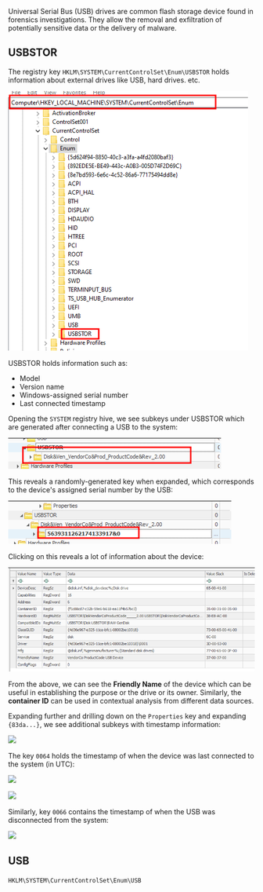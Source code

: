 Universal Serial Bus (USB) drives are common flash storage device found in forensics investigations. They allow the removal and exfiltration of potentially sensitive data or the delivery of malware.

## USBSTOR

The registry key `HKLM\SYSTEM\CurrentControlSet\Enum\USBSTOR` holds information about external drives like USB, hard drives. etc.

![](/images/usbstor.png)

USBSTOR holds information such as:

- Model
- Version name
- Windows-assigned serial number
- Last connected timestamp

Opening the `SYSTEM` registry hive, we see subkeys under USBSTOR which are generated after connecting a USB to the system:

![](/images/usbstor_subkey.png)

This reveals a randomly-generated key when expanded, which corresponds to the device's assigned serial number by the USB:

![](/images/usbstor_serial.png)

Clicking on this reveals a lot of information about the device:

![](/images/usbstor_info.png)

From the above, we can see the **Friendly Name** of the device which can be useful in establishing the purpose or the drive or its owner. Similarly, the **container ID** can be used in contextual analysis from different data sources.

Expanding further and drilling down on the `Properties` key and expanding `{83da...}`, we see additional subkeys with timestamp information:

![](usbstor_properties.png)

The key `0064` holds the timestamp of when the device was last connected to the system (in UTC):

![](usbstor_connected_timestamp.png)

![](usbstor_connected_timestamp_data.png)

Similarly, key `0066` contains the timestamp of when the USB was disconnected from the system:

![](usbstor_disconnected_timestamp.png)

## USB

`HKLM\SYSTEM\CurrentControlSet\Enum\USB`